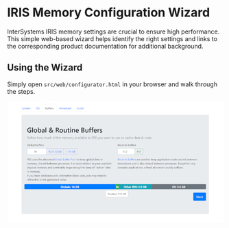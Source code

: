 # IRIS Memory Configuration Wizard

InterSystems IRIS memory settings are crucial to ensure high performance. This simple web-based wizard helps identify the right settings and links to the corresponding product documentation for additional background.

## Using the Wizard

Simply open `src/web/configurator.html` in your browser and walk through the steps.

![Screenshot](docs/screenshot.png?raw=true)